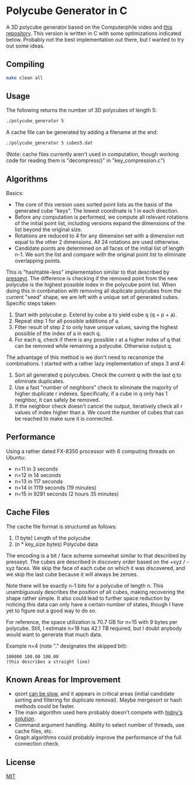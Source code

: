 # Polycube Generator in C

A 3D polycube generator based on the Computerphile video and [this repository](https://github.com/mikepound/opencubes). This version is written in C with some optimizations indicated below. Probably not the best implementation out there, but I wanted to try out some ideas.

## Compiling

```bash
make clean all
```

## Usage
The following returns the number of 3D polycubes of length 5:
```bash
./polycube_generator 5
```

A cache file can be generated by adding a filename at the end:
```bash
./polycube_generator 5 cubes5.dat
```
(Note: cache files currently aren't used in computation, though working code for reading them is "decompress()" in "key_compression.c")

## Algorithms

Basics:
- The core of this version uses sorted point lists as the basis of the generated cube "keys". The lowest coordinate is 1 in each direction.
- Before any computation is performed, we compute all relevant rotations of the initial point list, including versions expand the dimensions of the list beyond the original size.
- Rotations are reduced to 4 for any dimension set with a dimension not equal to the other 2 dimensions. All 24 rotations are used otherwise.
- Candidate points are determined on all faces of the initial list of length n-1. We sort the list and compare with the original point list to eliminate overlapping points.

This is "hashtable-less" implementation similar to that described by [presseyt](https://github.com/mikepound/opencubes/issues/11). The difference is checking if the removed point from the new polycube is the highest possible index in the polycube point list. When doing this in combination with removing all duplicate polycubes from the current "seed" shape, we are left with a unique set of generated cubes. Specific steps taken:
1. Start with polycube p. Extend by cube a to yield cube q (q = p + a).
2. Repeat step 1 for all possible additions of a.
3. Filter result of step 2 to only have unique values, saving the highest possible of the index of a in each q.
4. For each q, check if there is any possible r at a higher index of q that can be removed while remaining a polycube. Otherwise output q.

The advantage of this method is we don't need to recanonize the combinations. I started with a rather lazy implementation of steps 3 and 4:
1. Sort all generated q polycubes. Check the current q with the last q to eliminate duplicates.
2. Use a fast "number of neighbors" check to eliminate the majority of higher duplicate r indexes. Specifically, if a cube in q only has 1 neighbor, it can safely be removed.
3. If the neighbor check doesn't cancel the output, iteratively check all r values of index higher than a. We count the number of cubes that can be reached to make sure it is connected. 

## Performance

Using a rather dated FX-8350 processor with 6 computing threads on Ubuntu:
- n=11 in 3 seconds
- n=12 in 14 seconds
- n=13 in 117 seconds
- n=14 in 1119 seconds (19 minutes)
- n=15 in 9291 seconds (2 hours 35 minutes)

## Cache Files

The cache file format is structured as follows:
1. (1 byte) Length of the polycube
2. (n * key_size bytes) Polycube data

The encoding is a bit / face scheme somewhat similar to that described by presseyt. The cubes are described in discovery order based on the +xyz / -xyz faces. We skip the face of each cube on which it was discovered, and we skip the last cube because it will always be zeroes.

Note there will be exactly n-1 bits for a polycube of length n. This unambiguously describes the position of all cubes, making recovering the shape rather simple. It also could lead to further space reduction by noticing this data can only have a certain number of states, though I have yet to figure out a good way to do so.

For reference, the space utilization is 70.7 GB for n=15 with 9 bytes per polycube.
Still, I estimate n=18 has 42.1 TB required, but I doubt anybody would want to generate that much data.

Example n=4 (note "." designates the skipped bit):

    100000 100.00 100.00
    (this describes a straight line)

## Known Areas for Improvement
- qsort [can be slow](https://travisdowns.github.io/blog/2019/05/22/sorting.html), and it appears in critical areas (initial candidate sorting and filtering for duplicate removal). Maybe mergesort or hash methods could be faster.
- The main algorithm used here probably doesn't compete with [hidny's solution](https://github.com/mikepound/opencubes/issues/27).
- Command argument handling. Ability to select number of threads, use cache files, etc.
- Graph algorithms could probably improve the performance of the full connection check.

## License

[MIT](https://choosealicense.com/licenses/mit/)
